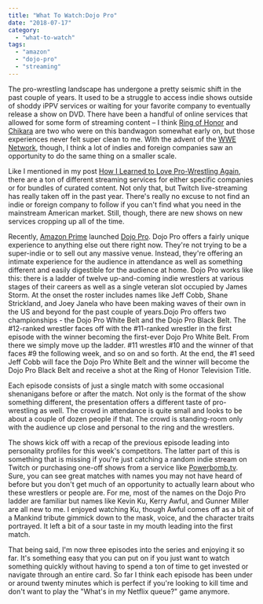 ```yaml
---
title: "What To Watch:Dojo Pro"
date: "2018-07-17"
category: 
  - "what-to-watch"
tags: 
  - "amazon"
  - "dojo-pro"
  - "streaming"
---
```


The pro-wrestling landscape has undergone a pretty seismic shift in the past couple of years. It used to be a struggle to access indie shows outside of shoddy iPPV services or waiting for your favorite company to eventually release a show on DVD. There have been a handful of online services that allowed for some form of streaming content – I think [Ring of Honor](https://www.rohwrestling.com/) and [Chikara](http://chikarapro.com/) are two who were on this bandwagon somewhat early on, but those experiences never felt super clean to me. With the advent of the [WWE Network](http://network.wwe.com/), though, I think a lot of indies and foreign companies saw an opportunity to do the same thing on a smaller scale.

Like I mentioned in my post [How I Learned to Love Pro-Wrestling Again](https://www.gansobomb.com/2018/07/11/how-i-learned-to-love-pro-wrestling-again/), there are a ton of different streaming services for either specific companies or for bundles of curated content. Not only that, but Twitch live-streaming has really taken off in the past year. There's really no excuse to not find an indie or foreign company to follow if you can't find what you need in the mainstream American market. Still, though, there are new shows on new services cropping up all of the time.

Recently, [Amazon Prime](https://www.amazon.com/amazonprime) launched [Dojo Pro](https://www.dojopro.co/). Dojo Pro offers a fairly unique experience to anything else out there right now. They're not trying to be a super-indie or to sell out any massive venue. Instead, they're offering an intimate experience for the audience in attendance as well as something different and easily digestible for the audience at home. Dojo Pro works like this: there is a ladder of twelve up-and-coming indie wrestlers at various stages of their careers as well as a single veteran slot occupied by James Storm. At the onset the roster includes names like Jeff Cobb, Shane Strickland, and Joey Janela who have been making waves of their own in the US and beyond for the past couple of years.Dojo Pro offers two championships - the Dojo Pro White Belt and the Dojo Pro Black Belt. The #12-ranked wrestler faces off with the #11-ranked wrestler in the first episode with the winner becoming the first-ever Dojo Pro White Belt. From there we simply move up the ladder. #11 wrestles #10 and the winner of that faces #9 the following week, and so on and so forth. At the end, the #1 seed Jeff Cobb will face the Dojo Pro White Belt and the winner will become the Dojo Pro Black Belt and receive a shot at the Ring of Honor Television Title.

Each episode consists of just a single match with some occasional shenanigans before or after the match. Not only is the format of the show something different, the presentation offers a different taste of pro-wrestling as well. The crowd in attendance is quite small and looks to be about a couple of dozen people if that. The crowd is standing-room only with the audience up close and personal to the ring and the wrestlers.

The shows kick off with a recap of the previous episode leading into personality profiles for this week's competitors. The latter part of this is something that is missing if you're just catching a random indie stream on Twitch or purchasing one-off shows from a service like [Powerbomb.tv](https://powerbomb.tv/). Sure, you can see great matches with names you may not have heard of before but you don't get much of an opportunity to actually learn about who these wrestlers or people are. For me, most of the names on the Dojo Pro ladder are familiar but names like Kevin Ku, Kerry Awful, and Gunner Miller are all new to me. I enjoyed watching Ku, though Awful comes off as a bit of a Mankind tribute gimmick down to the mask, voice, and the character traits portrayed. It left a bit of a sour taste in my mouth leading into the first match.

That being said, I'm now three episodes into the series and enjoying it so far. It's something easy that you can put on if you just want to watch something quickly without having to spend a ton of time to get invested or navigate through an entire card. So far I think each episode has been under or around twenty minutes which is perfect if you're looking to kill time and don't want to play the "What's in my Netflix queue?" game anymore.
